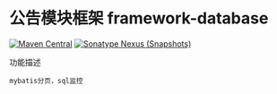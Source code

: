 # 公告模块框架 framework-database
[![Maven Central](https://maven-badges.herokuapp.com/maven-central/com.github.fartherp/framework-database/badge.svg)](https://maven-badges.herokuapp.com/maven-central/com.github.fartherp/framework-database/)
[![Sonatype Nexus (Snapshots)](https://img.shields.io/nexus/s/https/oss.sonatype.org/com.github.fartherp/framework-database.svg)](https://oss.sonatype.org/content/repositories/snapshots/com/github/fartherp/framework-database)

功能描述

```
mybatis分页，sql监控
``` 